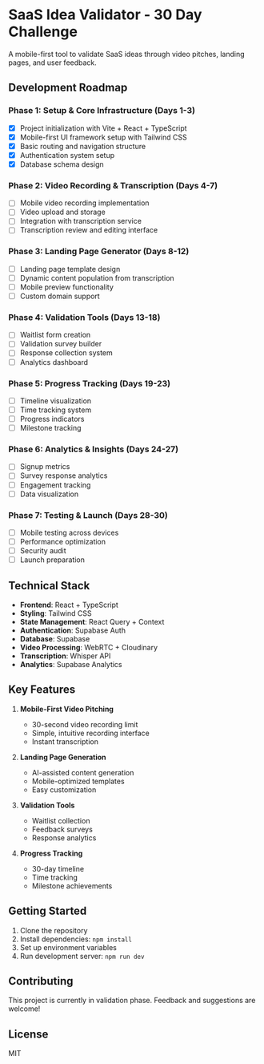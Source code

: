 # SaaS Idea Validator - 30 Day Challenge

A mobile-first tool to validate SaaS ideas through video pitches, landing pages, and user feedback.

## Development Roadmap

### Phase 1: Setup & Core Infrastructure (Days 1-3)
- [x] Project initialization with Vite + React + TypeScript
- [x] Mobile-first UI framework setup with Tailwind CSS
- [x] Basic routing and navigation structure
- [x] Authentication system setup
- [x] Database schema design

### Phase 2: Video Recording & Transcription (Days 4-7)
- [ ] Mobile video recording implementation
- [ ] Video upload and storage
- [ ] Integration with transcription service
- [ ] Transcription review and editing interface

### Phase 3: Landing Page Generator (Days 8-12)
- [ ] Landing page template design
- [ ] Dynamic content population from transcription
- [ ] Mobile preview functionality
- [ ] Custom domain support

### Phase 4: Validation Tools (Days 13-18)
- [ ] Waitlist form creation
- [ ] Validation survey builder
- [ ] Response collection system
- [ ] Analytics dashboard

### Phase 5: Progress Tracking (Days 19-23)
- [ ] Timeline visualization
- [ ] Time tracking system
- [ ] Progress indicators
- [ ] Milestone tracking

### Phase 6: Analytics & Insights (Days 24-27)
- [ ] Signup metrics
- [ ] Survey response analytics
- [ ] Engagement tracking
- [ ] Data visualization

### Phase 7: Testing & Launch (Days 28-30)
- [ ] Mobile testing across devices
- [ ] Performance optimization
- [ ] Security audit
- [ ] Launch preparation

## Technical Stack

- **Frontend**: React + TypeScript
- **Styling**: Tailwind CSS
- **State Management**: React Query + Context
- **Authentication**: Supabase Auth
- **Database**: Supabase
- **Video Processing**: WebRTC + Cloudinary
- **Transcription**: Whisper API
- **Analytics**: Supabase Analytics

## Key Features

1. **Mobile-First Video Pitching**
   - 30-second video recording limit
   - Simple, intuitive recording interface
   - Instant transcription

2. **Landing Page Generation**
   - AI-assisted content generation
   - Mobile-optimized templates
   - Easy customization

3. **Validation Tools**
   - Waitlist collection
   - Feedback surveys
   - Response analytics

4. **Progress Tracking**
   - 30-day timeline
   - Time tracking
   - Milestone achievements

## Getting Started

1. Clone the repository
2. Install dependencies: `npm install`
3. Set up environment variables
4. Run development server: `npm run dev`

## Contributing

This project is currently in validation phase. Feedback and suggestions are welcome!

## License

MIT